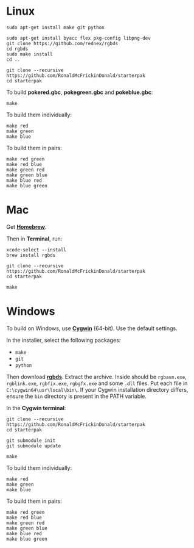 # Linux

	sudo apt-get install make git python

	sudo apt-get install byacc flex pkg-config libpng-dev
	git clone https://github.com/rednex/rgbds
	cd rgbds
	sudo make install
	cd ..

	git clone --recursive https://github.com/RonaldMcFrickinDonald/starterpak
	cd starterpak

To build **pokered.gbc**, **pokegreen.gbc** and **pokeblue.gbc**:

	make

To build them individually:

	make red
	make green
	make blue
	
To build them in pairs:

    make red green
	make red blue
	make green red
	make green blue
	make blue red
	make blue green


# Mac

Get [**Homebrew**](http://brew.sh/).

Then in **Terminal**, run:

	xcode-select --install
	brew install rgbds

	git clone --recursive https://github.com/RonaldMcFrickinDonald/starterpak
	cd starterpak

	make


# Windows

To build on Windows, use [**Cygwin**](http://cygwin.com/install.html) (64-bit). Use the default settings.

In the installer, select the following packages:
- `make`
- `git`
- `python`

Then download [**rgbds**](https://github.com/bentley/rgbds/releases).
Extract the archive. Inside should be `rgbasm.exe`, `rgblink.exe`, `rgbfix.exe`, `rgbgfx.exe` and some `.dll` files. Put each file in `C:\cygwin64\usr\local\bin\`. If your Cygwin installation directory differs, ensure the `bin` directory is present in the PATH variable.

In the **Cygwin terminal**:

	git clone --recursive https://github.com/RonaldMcFrickinDonald/starterpak
	cd starterpak
	
	git submodule init
	git submodule update

	make

To build them individually:

	make red
	make green
	make blue

To build them in pairs:

    make red green
	make red blue
	make green red
	make green blue
	make blue red
	make blue green
